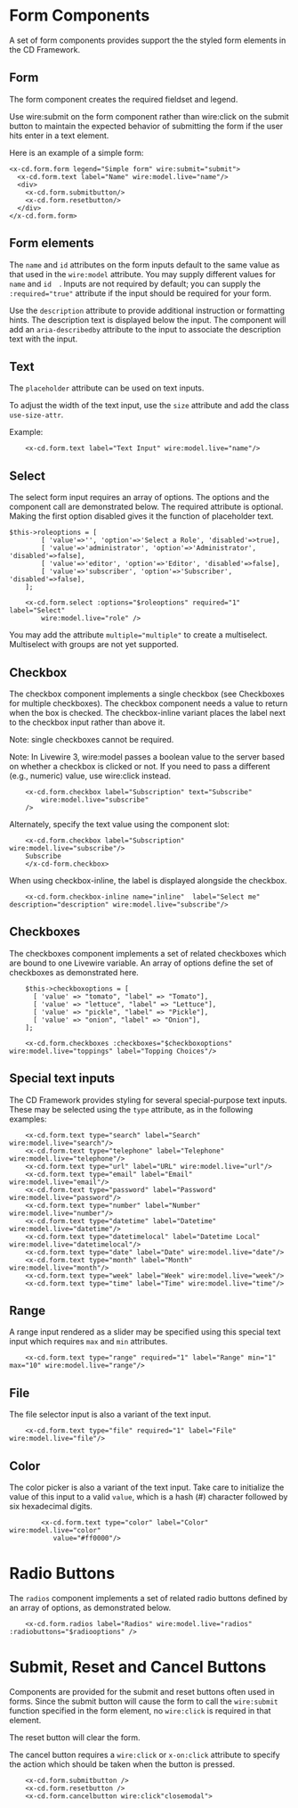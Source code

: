 # Form Components

A set of form components provides support the the styled form elements in the CD Framework. 

## Form

The form component creates the required fieldset and legend.

Use wire:submit on the form component rather than wire:click on the submit button to maintain the 
expected behavior of submitting the form if the user hits enter in a text element.

Here is an example of a simple form:

```
<x-cd.form.form legend="Simple form" wire:submit="submit">
  <x-cd.form.text label="Name" wire:model.live="name"/>
  <div>
    <x-cd.form.submitbutton/>
    <x-cd.form.resetbutton/>
  </div>
</x-cd.form.form>
```

## Form elements

The `name` and `id` attributes on the form inputs default to the same value as 
that used in the `wire:model` attribute. You may supply different values for `name` and `id  `.
Inputs are not required by default; you can supply the `:required="true"` attribute if the input
should be required for your form.

Use the `description` attribute to provide additional instruction or formatting hints.  The description text is displayed below the input.  The component will add an `aria-describedby` attribute to the input to associate the description text with the input. 

## Text

The `placeholder` attribute can be used on text inputs.

To adjust the width of the text input, use the `size` attribute and add the class `use-size-attr`. 

Example:
```
    <x-cd.form.text label="Text Input" wire:model.live="name"/>
```
## Select

The select form input requires an array of options. 
The options and the component call are demonstrated below. The required attribute is optional.
Making the first option disabled gives it the function of placeholder text. 

```
$this->roleoptions = [
        [ 'value'=>'', 'option'=>'Select a Role', 'disabled'=>true],
        [ 'value'=>'administrator', 'option'=>'Administrator', 'disabled'=>false],
        [ 'value'=>'editor', 'option'=>'Editor', 'disabled'=>false],
        [ 'value'=>'subscriber', 'option'=>'Subscriber', 'disabled'=>false],
    ];
```

```
    <x-cd.form.select :options="$roleoptions" required="1" label="Select" 
        wire:model.live="role" />
```
You may add the attribute `multiple="multiple"` to create a multiselect.  Multiselect with groups are not yet supported.

## Checkbox

The checkbox component implements a single checkbox (see Checkboxes for multiple checkboxes).
The checkbox component needs a value to return when the box is checked.  The checkbox-inline variant places the label next to the checkbox input rather than above it. 

Note: single checkboxes cannot be required.

Note: In Livewire 3, wire:model passes a boolean value to the server based on whether a checkbox is clicked or not.  If you need to pass a different (e.g., numeric) value, use wire:click instead. 

```
    <x-cd.form.checkbox label="Subscription" text="Subscribe" 
        wire:model.live="subscribe" 
    />
```
Alternately, specify the text value using the component slot:

```
    <x-cd.form.checkbox label="Subscription" wire:model.live="subscribe"/>
    Subscribe
    </x-cd-form.checkbox>
```

When using checkbox-inline, the label is displayed alongside the checkbox.

```
    <x-cd.form.checkbox-inline name="inline"  label="Select me" description="description" wire:model.live="subscribe"/>
```
## Checkboxes

The checkboxes component implements a set of related checkboxes which are bound to one Livewire variable. 
An array of options define the set of checkboxes as demonstrated here.

```
    $this->checkboxoptions = [
      [ 'value' => "tomato", "label" => "Tomato"],
      [ 'value' => "lettuce", "label" => "Lettuce"],
      [ 'value' => "pickle", "label" => "Pickle"], 
      [ 'value' => "onion", "label" => "Onion"], 
    ]; 
```

```
    <x-cd.form.checkboxes :checkboxes="$checkboxoptions" wire:model.live="toppings" label="Topping Choices"/>
```

## Special text inputs

The CD Framework provides styling for several special-purpose text inputs. These may be selected
using the `type` attribute, as in the following examples:


```
    <x-cd.form.text type="search" label="Search" wire:model.live="search"/>
    <x-cd.form.text type="telephone" label="Telephone" wire:model.live="telephone"/>
    <x-cd.form.text type="url" label="URL" wire:model.live="url"/>
    <x-cd.form.text type="email" label="Email" wire:model.live="email"/>
    <x-cd.form.text type="password" label="Password" wire:model.live="password"/>
    <x-cd.form.text type="number" label="Number" wire:model.live="number"/>
    <x-cd.form.text type="datetime" label="Datetime" wire:model.live="datetime"/>
    <x-cd.form.text type="datetimelocal" label="Datetime Local" wire:model.live="datetimelocal"/>
    <x-cd.form.text type="date" label="Date" wire:model.live="date"/>
    <x-cd.form.text type="month" label="Month" wire:model.live="month"/>
    <x-cd.form.text type="week" label="Week" wire:model.live="week"/>
    <x-cd.form.text type="time" label="Time" wire:model.live="time"/>
```
## Range

A range input rendered as a slider may be specified using this special text input which requires
`max` and `min` attributes.

```
    <x-cd.form.text type="range" required="1" label="Range" min="1" max="10" wire:model.live="range"/>
```       

## File

The file selector input is also a variant of the text input.
```
    <x-cd.form.text type="file" required="1" label="File" wire:model.live="file"/>
```

## Color

The color picker is also a variant of the text input.  Take care to initialize the value of this
input to a valid `value`, which is a hash (#) character followed by six hexadecimal digits. 
```
        <x-cd.form.text type="color" label="Color" wire:model.live="color" 
           value="#ff0000"/>
```
        
# Radio Buttons

The `radios` component implements a set of related radio buttons defined by an array of options, as demonstrated below.</p>

```
    <x-cd.form.radios label="Radios" wire:model.live="radios" :radiobuttons="$radiooptions" />
```

# Submit, Reset and Cancel Buttons

Components are provided for the submit and reset buttons often used in forms.  Since the submit button will cause
the form to call the `wire:submit` function specified in the form element, no `wire:click` is required in that element. 

The reset button will clear the form. 

The cancel button requires a `wire:click` or `x-on:click` attribute to specify the action which should be
taken when the button is pressed. 

```
    <x-cd.form.submitbutton />
    <x-cd.form.resetbutton />
    <x-cd.form.cancelbutton wire:click"closemodal">
```




